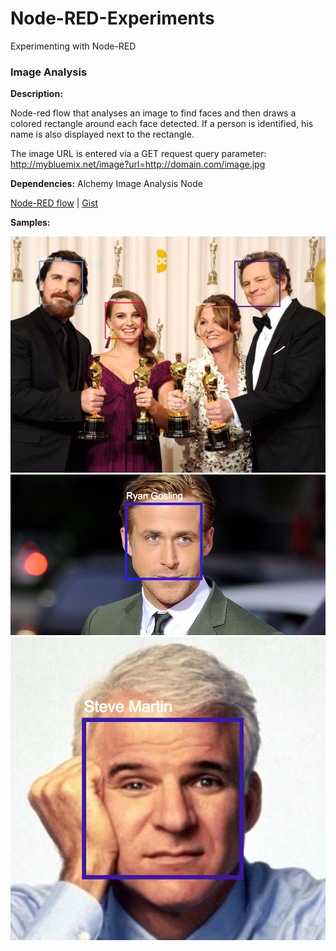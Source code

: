 # Node-RED-Experiments
Experimenting with Node-RED

### Image Analysis

**Description:**

Node-red flow that analyses an image to find faces and then draws a colored rectangle around each face detected. If a person is identified, his name is also displayed next to the rectangle.

The image URL is entered via a GET request query parameter: http://mybluemix.net/image?url=http://domain.com/image.jpg

**Dependencies:** Alchemy Image Analysis Node

[Node-RED flow](http://flows.nodered.org/flow/7bc0b97f3de6c1bc9a57f7426fdee2c8) | [Gist](https://gist.github.com/kostasx/7bc0b97f3de6c1bc9a57f7426fdee2c8)

**Samples:**

![Alt text](/image-analysis/img/node-red-image-analysis-hollywood.png)
![Alt text](/image-analysis/img/node-red-image-analysis-ryan-gosling.png)
![Alt text](/image-analysis/img/node-red-image-analysis-steve-martin.png)

